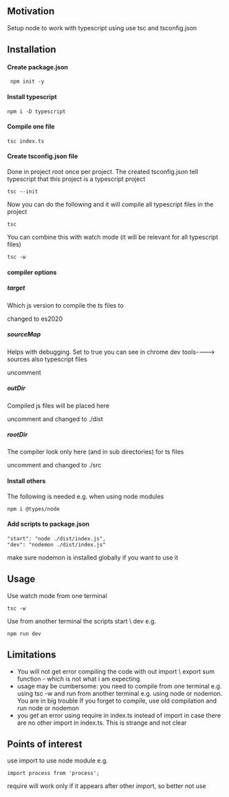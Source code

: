 <h2>Motivation</h2>
Setup node to work with typescript using use tsc and tsconfig.json

<h2>Installation</h2>

<h4>Create package.json</h4>

```
 npm init -y
```

<h4>Install typescript</h4>

```
npm i -D typescript
```

<h4>Compile one file</h4>

```
tsc index.ts
```

<h4>Create tsconfig.json file</h4>
Done in project root once per project. The created tsconfig.json tell typescript that this project is a typescript project

```
tsc --init
```

Now you can do the following and it will compile all typescript files in the project

```
tsc
```

You can combine this with watch mode (it will be relevant for all typescript files)

```
tsc -w
```

<h4>compiler options</h4>

<h5>target</h5>
<p>Which js version to compile the ts files to</p>
changed to es2020

<h5>sourceMap</h5>
<p>Helps with debugging. Set to true you can see in chrome dev tools----> sources also typescript files</p>
uncomment

<h5>outDir</h5>
<p>Compiled js files will be placed here</p>
uncomment and changed to ./dist

<h5>rootDir</h5>
<p>The compiler look only here (and in sub directories) for ts files</p>
uncomment and changed to ./src

<h4>Install others</h4> 
The following is needed e.g. when using node modules

```
npm i @types/node
```

<h4>Add scripts to package.json</h4>

```
"start": "node ./dist/index.js",
"dev": "nodemon ./dist/index.js"
```

make sure nodemon is installed globally if you want to use it

<h2>Usage</h2> 

Use watch mode from one terminal

```
tsc -w
```

Use from another terminal the scripts start \ dev e.g.

```
npm run dev
```

<h2>Limitations</h2> 
<ul>
<li>You will not get error compiling the code with out import \ export sum function - which is not what i am expecting</li>
<li>usage may be cumbersome: you need to compile from one terminal e.g. using tsc -w and run from another terminal e.g. using node or nodemon. You are in big trouble If you forget to compile, use old compilation and run node or nodemon</li>
<li>you get an error using require in index.ts instead of import in case there are no other import in index.ts. This is strange and not clear</li>
</ul>

<h2>Points of interest</h2> 
use import to use node module e.g.

```
import process from 'process';

```

require will work only if it appears after other import, so better not use
